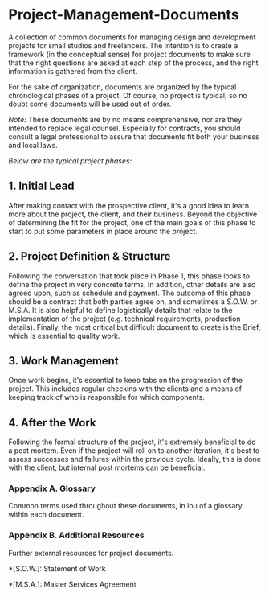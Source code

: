# Project-Management-Documents
A collection of common documents for managing design and development projects for small studios and freelancers. The intention is to create a framework (in the conceptual sense) for project documents to make sure that the right questions are asked at each step of the process, and the right information is gathered from the client.

For the sake of organization, documents are organized by the typical chronological phases of a project. Of course, no project is typical, so no doubt some documents will be used out of order.

_Note:_ These documents are by no means comprehensive, nor are they intended to replace legal counsel. Especially for contracts, you should consult a legal professional to assure that documents fit both your business and local laws.

_Below are the typical project phases:_

## 1. Initial Lead
After making contact with the prospective client, it's a good idea to learn more about the project, the client, and their business. Beyond the objective of determining the fit for the project, one of the main goals of this phase to start to put some parameters in place around the project.

## 2. Project Definition & Structure
Following the conversation that took place in Phase 1, this phase looks to define the project in very concrete terms. In addition, other details are also agreed upon, such as schedule and payment. The outcome of this phase should be a contract that both parties agree on, and sometimes a S.O.W. or M.S.A. It is also helpful to define logistically details that relate to the implementation of the project (e.g. technical requirements, production details). Finally, the most critical but difficult document to create is the Brief, which is essential to quality work.

## 3. Work Management
Once work begins, it's essential to keep tabs on the progression of the project. This includes regular checkins with the clients and a means of keeping track of who is responsible for which components.

## 4. After the Work
Following the formal structure of the project, it's extremely beneficial to do a post mortem. Even if the project will roll on to another iteration, it's best to assess successes and failures within the previous cycle. Ideally, this is done with the client, but internal post mortems can be beneficial.

### Appendix A. Glossary
Common terms used throughout these documents, in lou of a glossary within each document.

### Appendix B. Additional Resources
Further external resources for project documents.

*[S.O.W.]: Statement of Work 

*[M.S.A.]: Master Services Agreement
